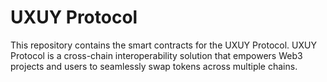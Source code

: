 # UXUY Protocol

This repository contains the smart contracts for the UXUY Protocol. UXUY Protocol is a cross-chain interoperability solution that empowers Web3 projects and users to seamlessly swap tokens across multiple chains.
